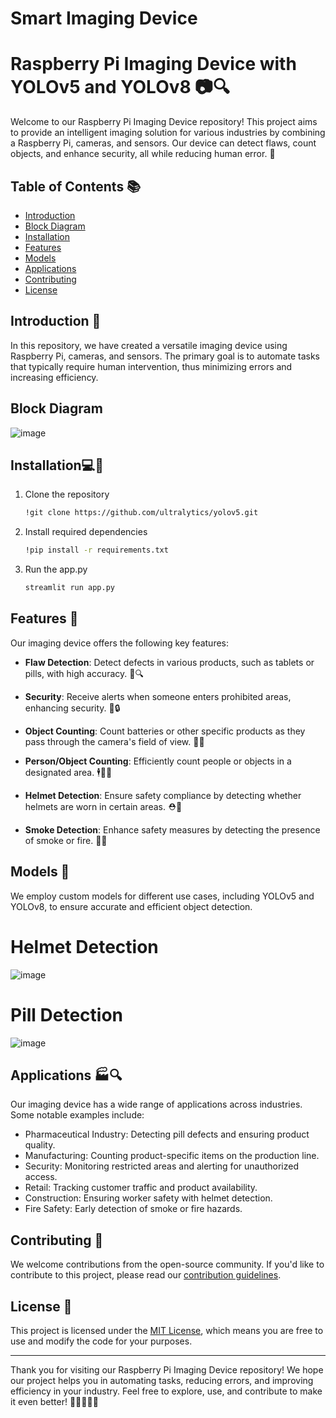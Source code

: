 # Smart Imaging Device
# Raspberry Pi Imaging Device with YOLOv5 and YOLOv8 📷🔍

Welcome to our Raspberry Pi Imaging Device repository! This project aims to provide an intelligent imaging solution for various industries by combining a Raspberry Pi, cameras, and sensors. Our device can detect flaws, count objects, and enhance security, all while reducing human error. 🤖

## Table of Contents 📚

- [Introduction](#introduction)
- [Block Diagram](#blockdiagram)
- [Installation](#installation)
- [Features](#features)
- [Models](#models)
- [Applications](#applications)
- [Contributing](#contributing)
- [License](#license)

## Introduction 🚀

In this repository, we have created a versatile imaging device using Raspberry Pi, cameras, and sensors. The primary goal is to automate tasks that typically require human intervention, thus minimizing errors and increasing efficiency.

## Block Diagram
![image](https://github.com/Bala-Vignesh-Reddy/Hack4in-Unkils/assets/108361665/c968d3f9-4c0f-42a3-b2a0-798d815f0f71)

## Installation💻🔧
1. Clone the repository
   ```sh
   !git clone https://github.com/ultralytics/yolov5.git
   
2. Install required dependencies
   ```sh
   !pip install -r requirements.txt
   
3. Run the app.py 
   ```sh
   streamlit run app.py
   
## Features 🌟

Our imaging device offers the following key features:

- **Flaw Detection**: Detect defects in various products, such as tablets or pills, with high accuracy. 💊🔍

- **Security**: Receive alerts when someone enters prohibited areas, enhancing security. 🚨🔒

- **Object Counting**: Count batteries or other specific products as they pass through the camera's field of view. 🧾🔢

- **Person/Object Counting**: Efficiently count people or objects in a designated area. 🕴️🎒🔢

- **Helmet Detection**: Ensure safety compliance by detecting whether helmets are worn in certain areas. ⛑️🚧

- **Smoke Detection**: Enhance safety measures by detecting the presence of smoke or fire. 🚬🔥


## Models 🤖

We employ custom models for different use cases, including YOLOv5 and YOLOv8, to ensure accurate and efficient object detection.
# Helmet Detection
![image](https://github.com/Bala-Vignesh-Reddy/Hack4in-Unkils/assets/108361665/28392b88-a73e-4d96-8b7c-bb72d96e8605)

# Pill Detection
![image](https://github.com/Bala-Vignesh-Reddy/Hack4in-Unkils/assets/108361665/4eeeb17f-2400-493e-9c55-bb101c0426fc)


## Applications 🏭🔍

Our imaging device has a wide range of applications across industries. Some notable examples include:

- Pharmaceutical Industry: Detecting pill defects and ensuring product quality.
- Manufacturing: Counting product-specific items on the production line.
- Security: Monitoring restricted areas and alerting for unauthorized access.
- Retail: Tracking customer traffic and product availability.
- Construction: Ensuring worker safety with helmet detection.
- Fire Safety: Early detection of smoke or fire hazards.

## Contributing 🤝

We welcome contributions from the open-source community. If you'd like to contribute to this project, please read our [contribution guidelines](/CONTRIBUTING.md).

## License 📜

This project is licensed under the [MIT License](/LICENSE), which means you are free to use and modify the code for your purposes.

---

Thank you for visiting our Raspberry Pi Imaging Device repository! We hope our project helps you in automating tasks, reducing errors, and improving efficiency in your industry. Feel free to explore, use, and contribute to make it even better! 🚀👨‍💻👩‍💻
